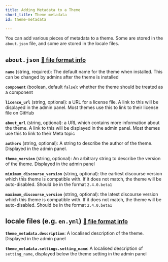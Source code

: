 ```yaml
---
title: Adding Metadata to a Theme
short_title: Theme metadata
id: theme-metadata

---
```

You can add various pieces of metadata to a theme. Some are stored in the `about.json` file, and some are stored in the locale files. 

## `about.json` <small>[:link: file format info](https://meta.discourse.org/t/structure-of-themes-and-theme-components/60848)</small>

**`name`** (string, required): The default name for the theme when installed. This can be changed by admins after the theme is installed

**`component`** (boolean, default `false`): whether the theme should be treated as a component

**`licence_url`** (string, optional): a URL for a license file. A link to this will be displayed in the admin panel. Most themes use this to link to their license file on GitHub

**`about_url`** (string, optional): a URL which contains more information about the theme. A link to this will be displayed in the admin panel. Most themes use this to link to their Meta topic

**`authors`** (string, optional): A string to describe the author of the theme. Displayed in the admin panel.

**`theme_version`** (string, optional): An arbitrary string to describe the version of the theme. Displayed in the admin panel

**`minimum_discourse_version`** (string, optional): the earliest discourse version which this theme is compatible with. If it does not match, the theme will be auto-disabled. Should be in the format `2.4.0.beta1`

**`maximum_discourse_version`** (string, optional): the latest discourse version which this theme is compatible with. If it does not match, the theme will be auto-disabled. Should be in the format `2.4.0.beta1`

## locale files (e.g. `en.yml`) <small>[:link: file format info](https://meta.discourse.org/t/adding-localizable-strings-to-themes-and-theme-components/109867?u=david)</small>
**`theme_metadata.description`**: A localised description of the theme. Displayed in the admin panel

**`theme_metadata.settings.setting_name`**: A localised description of `setting_name`, displayed below the theme setting in the admin panel
